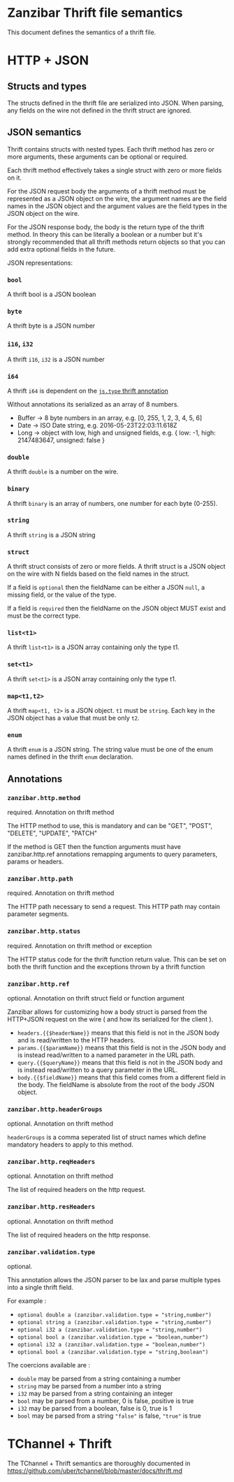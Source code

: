 # Zanzibar Thrift file semantics

This document defines the semantics of a thrift file.

# HTTP + JSON

## Structs and types

The structs defined in the thrift file are serialized into
JSON. When parsing, any fields on the wire not defined
in the thrift struct are ignored.

## JSON semantics

Thrift contains structs with nested types. Each thrift method
has zero or more arguments, these arguments can be optional
or required.

Each thrift method effectively takes a single struct with
zero or more fields on it.

For the JSON request body the arguments of a thrift method must be
represented as a JSON object on the wire, the argument names
are the field names in the JSON object and the argument values
are the field types in the JSON object on the wire.

For the JSON response body, the body is the return type of the
thrift method. In theory this can be literally a boolean or a number
but it's strongly recommended that all thrift methods return objects
so that you can add extra optional fields in the future.

JSON representations:

### `bool`

A thrift bool is a JSON boolean

### `byte`

A thrift byte is a JSON number

### `i16`, `i32`

A thrift `i16`, `i32` is a JSON number

### `i64`

A thrift `i64` is dependent on the [`js.type` thrift annotation](https://github.com/thriftrw/thriftrw-node#i64)

Without annotations its serialized as an array of 8 numbers.

 - Buffer -> 8 byte numbers in an array, e.g. [0, 255, 1, 2, 3, 4, 5, 6]
 - Date -> ISO Date string, e.g. 2016-05-23T22:03:11.618Z
 - Long -> object with low, high and unsigned fields,
	e.g. { low: -1, high: 2147483647, unsigned: false }

### `double`

A thrift `double` is a number on the wire.

### `binary`

A thrift `binary` is an array of numbers, one number for each byte (0-255).

### `string`

A thrift `string` is a JSON string

### `struct`

A thrift struct consists of zero or more fields. 
A thrift struct is a JSON object on the wire with N fields
based on the field names in the struct.

If a field is `optional` then the fieldName can be either
a JSON `null`, a missing field, or the value of the type.

If a field is `required` then the fieldName on the JSON
object MUST exist and must be the correct type.

### `list<t1>`

A thrift `list<t1>` is a JSON array containing only the type t1.

### `set<t1>`

A thrift `set<t1>` is a JSON array containing only the type t1.

### `map<t1,t2>`

A thrift `map<t1, t2>` is a JSON object. `t1` must be `string`.
Each key in the JSON object has a value that must be only `t2`.

### `enum`

A thrift `enum` is a JSON string. The string value must be one
of the enum names defined in the thrift `enum` declaration.


## Annotations

### `zanzibar.http.method`

required. Annotation on thrift method

The HTTP method to use, this is mandatory and can be
"GET", "POST", "DELETE", "UPDATE", "PATCH"

If the method is GET then the function arguments
must have zanzibar.http.ref annotations remapping arguments
to query parameters, params or headers.

### `zanzibar.http.path`

required. Annotation on thrift method

The HTTP path necessary to send a request. This HTTP
path may contain parameter segments.

### `zanzibar.http.status`

required. Annotation on thrift method or exception

The HTTP status code for the thrift function return
value. This can be set on both the thrift function
and the exceptions thrown by a thrift function

### `zanzibar.http.ref`

optional. Annotation on thrift struct field or function argument

Zanzibar allows for customizing how a body struct is
parsed from the HTTP+JSON request on the wire ( and 
how its serialized for the client ).

 - `headers.{{$headerName}}` means that this field is
	not in the JSON body and is read/written to the HTTP 
	headers.
 - `params.{{$paramName}}` means that this field is not
	in the JSON body and is instead read/written to a named 
	parameter in the URL path.
 - `query.{{$queryName}}` means that this field is not 
	in the JSON body and is instead read/written to a query
	parameter in the URL.
 - `body.{{$fieldName}}` means that this field comes from 
	a different field in the body. The fieldName is absolute
	from the root of the body JSON object.

### `zanzibar.http.headerGroups`

optional. Annotation on thrift method

`headerGroups` is a comma seperated list of struct names
which define mandatory headers to apply to this method.

### `zanzibar.http.reqHeaders`

optional. Annotation on thrift method

The list of required headers on the http request.

### `zanzibar.http.resHeaders`

optional. Annotation on thrift method

The list of required headers on the http response.

### `zanzibar.validation.type`

optional. 

This annotation allows the JSON parser to be lax and 
parse multiple types into a single thrift field.

For example :

 - `optional double a (zanzibar.validation.type = "string,number")`
 - `optional string a (zanzibar.validation.type = "string,number")`
 - `optional i32 a (zanzibar.validation.type = "string,number")`
 - `optional bool a (zanzibar.validation.type = "boolean,number")`
 - `optional i32 a (zanzibar.validation.type = "boolean,number")`
 - `optional bool a (zanzibar.validation.type = "string,boolean")`

 The coercions available are :

 - `double` may be parsed from a string containing a number
 - `string` may be parsed from a number into a string
 - `i32` may be parsed from a string containing an integer
 - `bool` may be parsed from a number, 0 is false, positive is true
 - `i32` may be parsed from a boolean, false is 0, true is 1
 - `bool` may be parsed from a string `"false"` is false, `"true"` is true

###

# TChannel + Thrift

The TChannel + Thrift semantics are thoroughly documented
in https://github.com/uber/tchannel/blob/master/docs/thrift.md
